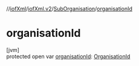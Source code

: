 //[iofXml](../../../index.md)/[iofXml.v2](../index.md)/[SubOrganisation](index.md)/[organisationId](organisation-id.md)

# organisationId

[jvm]\
protected open var [organisationId](organisation-id.md): [OrganisationId](../-organisation-id/index.md)
